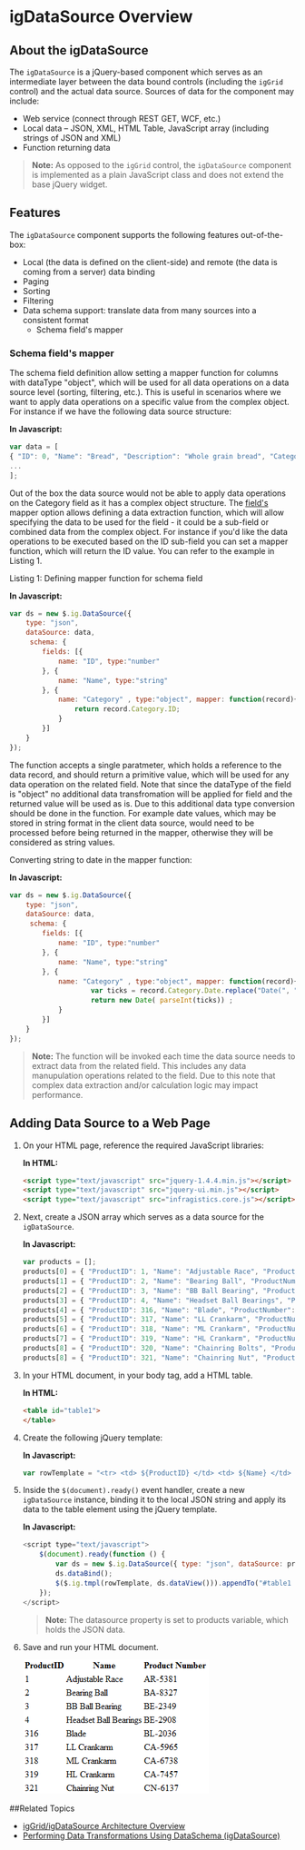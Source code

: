 ﻿<!--
|metadata|
{
    "fileName": "igdatasource-igdatasource-overview",
    "controlName": "igDataSource",
    "tags": ["Getting Started"]
}
|metadata|
-->

# igDataSource Overview

## About the igDataSource
The `igDataSource` is a jQuery-based component which serves as an intermediate layer between the data bound controls (including the `igGrid` control) and the actual data source. Sources of data for the component may include:

-   Web service (connect through REST GET, WCF, etc.)
-   Local data – JSON, XML, HTML Table, JavaScript array (including strings of JSON and XML)
-   Function returning data

>**Note:** As opposed to the `igGrid` control, the `igDataSource` component is implemented as a plain JavaScript class and does not extend the base jQuery widget.

## Features
The `igDataSource` component supports the following features out-of-the-box:

-   Local (the data is defined on the client-side) and remote (the data is coming from a server) data binding
-   Paging
-   Sorting
-   Filtering
-   Data schema support: translate data from many sources into a consistent format
	- Schema field's mapper 
	
###  <a id="schema-fields-mapper"></a>Schema field's mapper 

The schema field definition allow setting a mapper function for columns with dataType "object", which will be used for all data operations on a data source level (sorting, filtering, etc.). 
This is useful in scenarios where we want to apply data operations on a specific value from the complex object. For instance if we have the following data source structure:

**In Javascript:**
	
```js
var data = [
{ "ID": 0, "Name": "Bread", "Description": "Whole grain bread", "Category":  { "ID": 0, "Name": "Food", , "Date": "\/Date(1159660800000)\/"  } },
...
];

```
Out of the box the data source would not be able to apply data operations on the Category field as it has a complex object structure. 
The [field's](%%jQueryApiUrl%%/ig.datasource#options:settings.fields) mapper option allows defining a data extraction function, which will allow specifying the data to be used for the field - it could be a sub-field or combined data from the complex object.
For instance if you'd like the data operations to be executed based on the ID sub-field you can set a mapper function, which will return the ID value. You can refer to the example in Listing 1. 

Listing 1: Defining mapper function for schema field

**In Javascript:**
	
```js
var ds = new $.ig.DataSource({
	type: "json", 
	dataSource: data, 
	 schema: {
		fields: [{
			name: "ID", type:"number"
		}, {
			name: "Name", type:"string"
		}, {
			name: "Category" , type:"object", mapper: function(record){							
				return record.Category.ID;
			}
		}]         
	}
});
```
The function accepts a single paratmeter, which holds a reference to the data record, and should return a primitive value, which will be used for any data operation on the related field.
Note that since the dataType of the field is "object" no additional data transfromation will be applied for field  and the returned value will be used as is. Due to this additional data type conversion should be done in the function.
For example date values, which may be stored in string format in the client data source, would need to be processed before being returned in the mapper, otherwise they will be considered as string values.

Converting string to date in the mapper function:

**In Javascript:**
	
```js
var ds = new $.ig.DataSource({
	type: "json", 
	dataSource: data, 
	 schema: {
		fields: [{
			name: "ID", type:"number"
		}, {
			name: "Name", type:"string"
		}, {
			name: "Category" , type:"object", mapper: function(record){							
					var ticks = record.Category.Date.replace("Date(", "").replace(")", "");
					return new Date( parseInt(ticks)) ;
			}
		}]         
	}
});

```

> **Note:** The function will be invoked each time the data source needs to extract data from the related field. This includes any data manupulation operations related to the field.
 Due to this note that complex data extraction and/or calculation logic may impact performance.

## Adding Data Source to a Web Page
1.  On your HTML page, reference the required JavaScript libraries: 

	**In HTML:**
	
	```html
	<script type="text/javascript" src="jquery-1.4.4.min.js"></script>
	<script type="text/javascript" src="jquery-ui.min.js"></script>
	<script type="text/javascript" src="infragistics.core.js"></script>
	
	```

2.  Next, create a JSON array which serves as a data source for the `igDataSource`.

	**In Javascript:**
	
	```js
	var products = [];
	products[0] = { "ProductID": 1, "Name": "Adjustable Race", "ProductNumber": "AR-5381" };
	products[1] = { "ProductID": 2, "Name": "Bearing Ball", "ProductNumber": "BA-8327" };
	products[2] = { "ProductID": 3, "Name": "BB Ball Bearing", "ProductNumber": "BE-2349" };
	products[3] = { "ProductID": 4, "Name": "Headset Ball Bearings", "ProductNumber": "BE-2908" };
	products[4] = { "ProductID": 316, "Name": "Blade", "ProductNumber": "BL-2036" };
	products[5] = { "ProductID": 317, "Name": "LL Crankarm", "ProductNumber": "CA-5965" };
	products[6] = { "ProductID": 318, "Name": "ML Crankarm", "ProductNumber": "CA-6738" };
	products[7] = { "ProductID": 319, "Name": "HL Crankarm", "ProductNumber": "CA-7457" };
	products[8] = { "ProductID": 320, "Name": "Chainring Bolts", "ProductNumber": "CB-2903" };
	products[8] = { "ProductID": 321, "Name": "Chainring Nut", "ProductNumber": "CN-6137" };
	```

3.  In your HTML document, in your body tag, add a HTML table.
    
	**In HTML:**
	
	```html
	<table id="table1">
	</table>
	```

4.  Create the following jQuery template:

	**In Javascript:**

	```js
	var rowTemplate = "<tr> <td> ${ProductID} </td> <td> ${Name} </td> <td> ${ProductNumber}</td></tr>"
	```

5.  Inside the `$(document).ready()` event handler, create a new  `igDataSource` instance, binding it to the local JSON string and apply its data to the table element using the jQuery template.

	**In Javascript:**
	
	```js
	<script type="text/javascript">
	    $(document).ready(function () {
	        var ds = new $.ig.DataSource({ type: "json", dataSource: products });
	        ds.dataBind();
	        $($.ig.tmpl(rowTemplate, ds.dataView())).appendTo("#table1 tbody");
	    });
	</script>
	```

	>**Note:** The datasource property is set to products variable, which holds the JSON data. 

6.  Save and run your HTML document.
	
	![](images/igDataSource_Overview_01.png)

 

##Related Topics

-   [igGrid/igDataSource Architecture Overview](igGrid-igDataSource-Architecture-Overview.html)
-   [Performing Data Transformations Using DataSchema (igDataSource)](igDataSource-Using-DataSchema.html)

 

 



